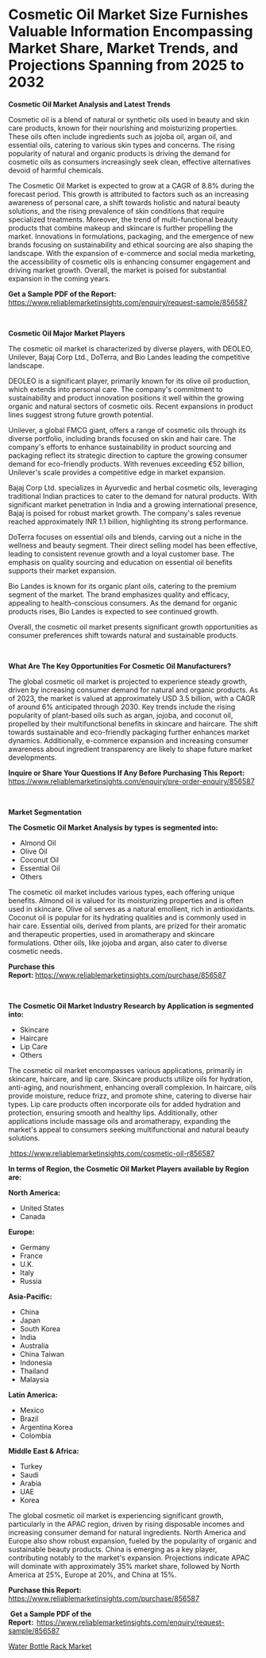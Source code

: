 <p><h1>Cosmetic Oil Market Size Furnishes Valuable Information Encompassing Market Share, Market Trends, and Projections Spanning from 2025 to 2032</h1></p><p><strong>Cosmetic Oil Market Analysis and Latest Trends</strong></p>
<p><p>Cosmetic oil is a blend of natural or synthetic oils used in beauty and skin care products, known for their nourishing and moisturizing properties. These oils often include ingredients such as jojoba oil, argan oil, and essential oils, catering to various skin types and concerns. The rising popularity of natural and organic products is driving the demand for cosmetic oils as consumers increasingly seek clean, effective alternatives devoid of harmful chemicals.</p><p>The Cosmetic Oil Market is expected to grow at a CAGR of 8.8% during the forecast period. This growth is attributed to factors such as an increasing awareness of personal care, a shift towards holistic and natural beauty solutions, and the rising prevalence of skin conditions that require specialized treatments. Moreover, the trend of multi-functional beauty products that combine makeup and skincare is further propelling the market. Innovations in formulations, packaging, and the emergence of new brands focusing on sustainability and ethical sourcing are also shaping the landscape. With the expansion of e-commerce and social media marketing, the accessibility of cosmetic oils is enhancing consumer engagement and driving market growth. Overall, the market is poised for substantial expansion in the coming years.</p></p>
<p><strong>Get a Sample PDF of the Report:&nbsp;</strong> <a href="https://www.reliablemarketinsights.com/enquiry/request-sample/856587?utm_campaign=1994&utm_medium=2&utm_source=Github&utm_content=ia&utm_term=06022025&utm_id=cosmetic-oil">https://www.reliablemarketinsights.com/enquiry/request-sample/856587</a></p>
<p>&nbsp;</p>
<p><strong>Cosmetic Oil Major Market Players</strong></p>
<p><p>The cosmetic oil market is characterized by diverse players, with DEOLEO, Unilever, Bajaj Corp Ltd., DoTerra, and Bio Landes leading the competitive landscape. </p><p>DEOLEO is a significant player, primarily known for its olive oil production, which extends into personal care. The company's commitment to sustainability and product innovation positions it well within the growing organic and natural sectors of cosmetic oils. Recent expansions in product lines suggest strong future growth potential.</p><p>Unilever, a global FMCG giant, offers a range of cosmetic oils through its diverse portfolio, including brands focused on skin and hair care. The company's efforts to enhance sustainability in product sourcing and packaging reflect its strategic direction to capture the growing consumer demand for eco-friendly products. With revenues exceeding €52 billion, Unilever's scale provides a competitive edge in market expansion.</p><p>Bajaj Corp Ltd. specializes in Ayurvedic and herbal cosmetic oils, leveraging traditional Indian practices to cater to the demand for natural products. With significant market penetration in India and a growing international presence, Bajaj is poised for robust market growth. The company's sales revenue reached approximately INR 1.1 billion, highlighting its strong performance.</p><p>DoTerra focuses on essential oils and blends, carving out a niche in the wellness and beauty segment. Their direct selling model has been effective, leading to consistent revenue growth and a loyal customer base. The emphasis on quality sourcing and education on essential oil benefits supports their market expansion.</p><p>Bio Landes is known for its organic plant oils, catering to the premium segment of the market. The brand emphasizes quality and efficacy, appealing to health-conscious consumers. As the demand for organic products rises, Bio Landes is expected to see continued growth.</p><p>Overall, the cosmetic oil market presents significant growth opportunities as consumer preferences shift towards natural and sustainable products.</p></p>
<p>&nbsp;</p>
<p><strong>What Are The Key Opportunities For Cosmetic Oil Manufacturers?</strong></p>
<p><p>The global cosmetic oil market is projected to experience steady growth, driven by increasing consumer demand for natural and organic products. As of 2023, the market is valued at approximately USD 3.5 billion, with a CAGR of around 6% anticipated through 2030. Key trends include the rising popularity of plant-based oils such as argan, jojoba, and coconut oil, propelled by their multifunctional benefits in skincare and haircare. The shift towards sustainable and eco-friendly packaging further enhances market dynamics. Additionally, e-commerce expansion and increasing consumer awareness about ingredient transparency are likely to shape future market developments.</p></p>
<p><strong>Inquire or Share Your Questions If Any Before Purchasing This Report:</strong> <a href="https://www.reliablemarketinsights.com/enquiry/pre-order-enquiry/856587?utm_campaign=1994&utm_medium=2&utm_source=Github&utm_content=ia&utm_term=06022025&utm_id=cosmetic-oil">https://www.reliablemarketinsights.com/enquiry/pre-order-enquiry/856587</a></p>
<p>&nbsp;</p>
<p><strong>Market Segmentation</strong></p>
<p><strong>The Cosmetic Oil Market Analysis by types is segmented into:</strong></p>
<p><ul><li>Almond Oil</li><li>Olive Oil</li><li>Coconut Oil</li><li>Essential Oil</li><li>Others</li></ul></p>
<p><p>The cosmetic oil market includes various types, each offering unique benefits. Almond oil is valued for its moisturizing properties and is often used in skincare. Olive oil serves as a natural emollient, rich in antioxidants. Coconut oil is popular for its hydrating qualities and is commonly used in hair care. Essential oils, derived from plants, are prized for their aromatic and therapeutic properties, used in aromatherapy and skincare formulations. Other oils, like jojoba and argan, also cater to diverse cosmetic needs.</p></p>
<p><strong>Purchase this Report:&nbsp;</strong><a href="https://www.reliablemarketinsights.com/purchase/856587?utm_campaign=1994&utm_medium=2&utm_source=Github&utm_content=ia&utm_term=06022025&utm_id=cosmetic-oil">https://www.reliablemarketinsights.com/purchase/856587</a></p>
<p>&nbsp;</p>
<p><strong>The Cosmetic Oil Market Industry Research by Application is segmented into:</strong></p>
<p><ul><li>Skincare</li><li>Haircare</li><li>Lip Care</li><li>Others</li></ul></p>
<p><p>The cosmetic oil market encompasses various applications, primarily in skincare, haircare, and lip care. Skincare products utilize oils for hydration, anti-aging, and nourishment, enhancing overall complexion. In haircare, oils provide moisture, reduce frizz, and promote shine, catering to diverse hair types. Lip care products often incorporate oils for added hydration and protection, ensuring smooth and healthy lips. Additionally, other applications include massage oils and aromatherapy, expanding the market's appeal to consumers seeking multifunctional and natural beauty solutions.</p></p>
<p><a href="https://www.reliablemarketinsights.com/cosmetic-oil-r856587?utm_campaign=1994&utm_medium=2&utm_source=Github&utm_content=ia&utm_term=06022025&utm_id=cosmetic-oil">&nbsp;https://www.reliablemarketinsights.com/cosmetic-oil-r856587</a></p>
<p><strong>In terms of Region, the Cosmetic Oil Market Players available by Region are:</strong></p>
<p>
    <p> <strong> North America: </strong>
        <ul>
            <li>United States</li>
            <li>Canada</li>
        </ul>
        </p> 
    <p> <strong> Europe: </strong>
        <ul>
            <li>Germany</li>
            <li>France</li>
            <li>U.K.</li>
            <li>Italy</li>
            <li>Russia</li>
        </ul>
        </p> 
    <p> <strong> Asia-Pacific: </strong>
        <ul>
            <li>China</li>
            <li>Japan</li>
            <li>South Korea</li>
            <li>India</li>
            <li>Australia</li>
            <li>China Taiwan</li>
            <li>Indonesia</li>
            <li>Thailand</li>
            <li>Malaysia</li>
        </ul>
        </p> 
    <p> <strong> Latin America: </strong>
        <ul>
            <li>Mexico</li>
            <li>Brazil</li>
            <li>Argentina Korea</li>
            <li>Colombia</li>
        </ul>
        </p> 
    <p> <strong> Middle East & Africa: </strong>
        <ul>
            <li>Turkey</li>
            <li>Saudi</li>
            <li>Arabia</li>
            <li>UAE</li>
            <li>Korea</li>
        </ul>
    </p>
    </p>
<p><p>The global cosmetic oil market is experiencing significant growth, particularly in the APAC region, driven by rising disposable incomes and increasing consumer demand for natural ingredients. North America and Europe also show robust expansion, fueled by the popularity of organic and sustainable beauty products. China is emerging as a key player, contributing notably to the market's expansion. Projections indicate APAC will dominate with approximately 35% market share, followed by North America at 25%, Europe at 20%, and China at 15%.</p></p>
<p><strong>Purchase this Report: </strong><a href="https://www.reliablemarketinsights.com/purchase/856587?utm_campaign=1994&utm_medium=2&utm_source=Github&utm_content=ia&utm_term=06022025&utm_id=cosmetic-oil">https://www.reliablemarketinsights.com/purchase/856587</a></p>
<p>&nbsp;<strong>Get a Sample PDF of the Report:&nbsp;&nbsp;</strong><a href="https://www.reliablemarketinsights.com/enquiry/request-sample/856587?utm_campaign=1994&utm_medium=2&utm_source=Github&utm_content=ia&utm_term=06022025&utm_id=cosmetic-oil">https://www.reliablemarketinsights.com/enquiry/request-sample/856587</a></p>
<p><strong></strong></p>
<p><p><a href="https://github.com/rahu1506/Market-Research-Report-List-6/blob/main/water-bottle-rack-market.md?utm_campaign=1994&utm_medium=2&utm_source=Github&utm_content=ia&utm_term=06022025&utm_id=cosmetic-oil">Water Bottle Rack Market</a></p></p>